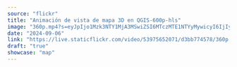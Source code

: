 ```yaml
---
source: "flickr"
title: "Animación de vista de mapa 3D en QGIS-600p-hls"
image: "360p.mp4?s=eyJpIjo1Mzk3NTY1MjA3MSwiZSI6MTczMTE1NTYyMywicyI6IjIyMTEyOTUxNjVmYTJmNmEwNjgzOWNlNjMxOGJmNWNmMDRiMDRmYzIiLCJ2IjoxfQ.mp4"
date: "2024-09-06"
link: "https://live.staticflickr.com/video/53975652071/d3bb774578/360p.mp4?s=eyJpIjo1Mzk3NTY1MjA3MSwiZSI6MTczMTE1NTYyMywicyI6IjIyMTEyOTUxNjVmYTJmNmEwNjgzOWNlNjMxOGJmNWNmMDRiMDRmYzIiLCJ2IjoxfQ"
draft: "true"
showcase: "map"
---
```

